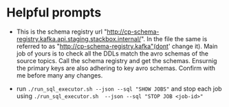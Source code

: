 # Helpful prompts

- This is the schema registry url "http://cp-schema-registry.kafka.api.staging.stackbox.internal/". In the file the same is referred to as "http://cp-schema-registry.kafka"(dont' change it). Main job of yours is to check all the DDLs match the avro schemas of the source topics. Call the schema registry and get the schemas. Ensurnig the primary keys are also adhering to key avro schemas. Confirm with me before many any changes.

- run `./run_sql_executor.sh --json --sql "SHOW JOBS"` and stop each job using `./run_sql_executor.sh  --json --sql "STOP JOB <job-id>"`
